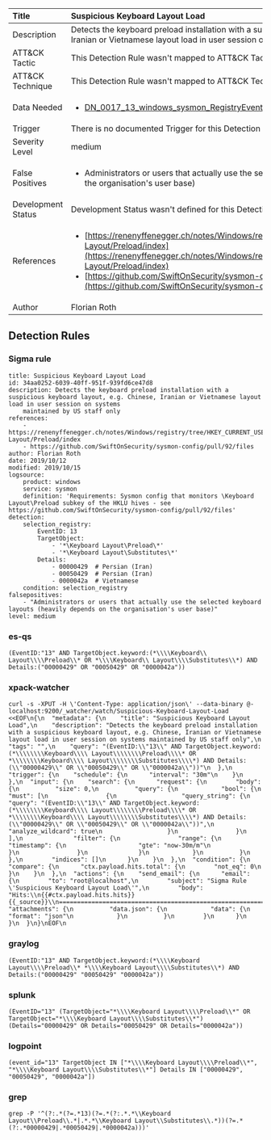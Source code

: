 | Title                | Suspicious Keyboard Layout Load                                                                                                                                                 |
|:---------------------|:------------------------------------------------------------------------------------------------------------------------------------------------------------|
| Description          | Detects the keyboard preload installation with a suspicious keyboard layout, e.g. Chinese, Iranian or Vietnamese layout load in user session on systems maintained by US staff only                                                                                                                                           |
| ATT&amp;CK Tactic    |   This Detection Rule wasn't mapped to ATT&amp;CK Tactic yet  |
| ATT&amp;CK Technique |  This Detection Rule wasn't mapped to ATT&amp;CK Technique yet  |
| Data Needed          | <ul><li>[DN_0017_13_windows_sysmon_RegistryEvent](../Data_Needed/DN_0017_13_windows_sysmon_RegistryEvent.md)</li></ul>  |
| Trigger              |  There is no documented Trigger for this Detection Rule yet  |
| Severity Level       | medium |
| False Positives      | <ul><li>Administrators or users that actually use the selected keyboard layouts (heavily depends on the organisation's user base)</li></ul>  |
| Development Status   |  Development Status wasn't defined for this Detection Rule yet  |
| References           | <ul><li>[https://renenyffenegger.ch/notes/Windows/registry/tree/HKEY_CURRENT_USER/Keyboard-Layout/Preload/index](https://renenyffenegger.ch/notes/Windows/registry/tree/HKEY_CURRENT_USER/Keyboard-Layout/Preload/index)</li><li>[https://github.com/SwiftOnSecurity/sysmon-config/pull/92/files](https://github.com/SwiftOnSecurity/sysmon-config/pull/92/files)</li></ul>  |
| Author               | Florian Roth |


## Detection Rules

### Sigma rule

```
title: Suspicious Keyboard Layout Load
id: 34aa0252-6039-40ff-951f-939fd6ce47d8
description: Detects the keyboard preload installation with a suspicious keyboard layout, e.g. Chinese, Iranian or Vietnamese layout load in user session on systems
    maintained by US staff only
references:
    - https://renenyffenegger.ch/notes/Windows/registry/tree/HKEY_CURRENT_USER/Keyboard-Layout/Preload/index
    - https://github.com/SwiftOnSecurity/sysmon-config/pull/92/files
author: Florian Roth
date: 2019/10/12
modified: 2019/10/15
logsource:
    product: windows
    service: sysmon
    definition: 'Requirements: Sysmon config that monitors \Keyboard Layout\Preload subkey of the HKLU hives - see https://github.com/SwiftOnSecurity/sysmon-config/pull/92/files'
detection:
    selection_registry:
        EventID: 13
        TargetObject: 
            - '*\Keyboard Layout\Preload\*'
            - '*\Keyboard Layout\Substitutes\*'
        Details: 
            - 00000429  # Persian (Iran)
            - 00050429  # Persian (Iran)
            - 0000042a  # Vietnamese
    condition: selection_registry
falsepositives:
    - "Administrators or users that actually use the selected keyboard layouts (heavily depends on the organisation's user base)"
level: medium

```





### es-qs
    
```
(EventID:"13" AND TargetObject.keyword:(*\\\\Keyboard\\ Layout\\\\Preload\\* OR *\\\\Keyboard\\ Layout\\\\Substitutes\\*) AND Details:("00000429" OR "00050429" OR "0000042a"))
```


### xpack-watcher
    
```
curl -s -XPUT -H \'Content-Type: application/json\' --data-binary @- localhost:9200/_watcher/watch/Suspicious-Keyboard-Layout-Load <<EOF\n{\n  "metadata": {\n    "title": "Suspicious Keyboard Layout Load",\n    "description": "Detects the keyboard preload installation with a suspicious keyboard layout, e.g. Chinese, Iranian or Vietnamese layout load in user session on systems maintained by US staff only",\n    "tags": "",\n    "query": "(EventID:\\"13\\" AND TargetObject.keyword:(*\\\\\\\\Keyboard\\\\ Layout\\\\\\\\Preload\\\\* OR *\\\\\\\\Keyboard\\\\ Layout\\\\\\\\Substitutes\\\\*) AND Details:(\\"00000429\\" OR \\"00050429\\" OR \\"0000042a\\"))"\n  },\n  "trigger": {\n    "schedule": {\n      "interval": "30m"\n    }\n  },\n  "input": {\n    "search": {\n      "request": {\n        "body": {\n          "size": 0,\n          "query": {\n            "bool": {\n              "must": [\n                {\n                  "query_string": {\n                    "query": "(EventID:\\"13\\" AND TargetObject.keyword:(*\\\\\\\\Keyboard\\\\ Layout\\\\\\\\Preload\\\\* OR *\\\\\\\\Keyboard\\\\ Layout\\\\\\\\Substitutes\\\\*) AND Details:(\\"00000429\\" OR \\"00050429\\" OR \\"0000042a\\"))",\n                    "analyze_wildcard": true\n                  }\n                }\n              ],\n              "filter": {\n                "range": {\n                  "timestamp": {\n                    "gte": "now-30m/m"\n                  }\n                }\n              }\n            }\n          }\n        },\n        "indices": []\n      }\n    }\n  },\n  "condition": {\n    "compare": {\n      "ctx.payload.hits.total": {\n        "not_eq": 0\n      }\n    }\n  },\n  "actions": {\n    "send_email": {\n      "email": {\n        "to": "root@localhost",\n        "subject": "Sigma Rule \'Suspicious Keyboard Layout Load\'",\n        "body": "Hits:\\n{{#ctx.payload.hits.hits}}{{_source}}\\n================================================================================\\n{{/ctx.payload.hits.hits}}",\n        "attachments": {\n          "data.json": {\n            "data": {\n              "format": "json"\n            }\n          }\n        }\n      }\n    }\n  }\n}\nEOF\n
```


### graylog
    
```
(EventID:"13" AND TargetObject.keyword:(*\\\\Keyboard Layout\\\\Preload\\* *\\\\Keyboard Layout\\\\Substitutes\\*) AND Details:("00000429" "00050429" "0000042a"))
```


### splunk
    
```
(EventID="13" (TargetObject="*\\\\Keyboard Layout\\\\Preload\\*" OR TargetObject="*\\\\Keyboard Layout\\\\Substitutes\\*") (Details="00000429" OR Details="00050429" OR Details="0000042a"))
```


### logpoint
    
```
(event_id="13" TargetObject IN ["*\\\\Keyboard Layout\\\\Preload\\*", "*\\\\Keyboard Layout\\\\Substitutes\\*"] Details IN ["00000429", "00050429", "0000042a"])
```


### grep
    
```
grep -P '^(?:.*(?=.*13)(?=.*(?:.*.*\\Keyboard Layout\\Preload\\.*|.*.*\\Keyboard Layout\\Substitutes\\.*))(?=.*(?:.*00000429|.*00050429|.*0000042a)))'
```



